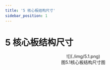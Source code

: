 ```yaml
---
title: '5 核心板结构尺寸'
sidebar_position: 1
---
```


# 5 核心板结构尺寸

<center>
![](./img/5.1.png)<br />
图5.1核心板结构尺寸图
</center>



















